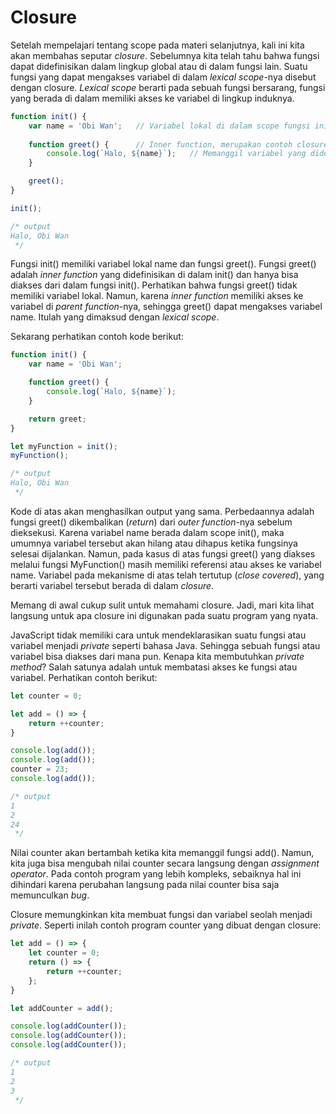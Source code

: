# Closure

Setelah mempelajari tentang scope pada materi selanjutnya, kali ini kita akan membahas seputar _closure_. Sebelumnya kita telah tahu bahwa fungsi dapat didefinisikan dalam lingkup global atau di dalam fungsi lain. Suatu fungsi yang dapat mengakses variabel di dalam _lexical scope_-nya disebut dengan closure. _Lexical scope_ berarti pada sebuah fungsi bersarang, fungsi yang berada di dalam memiliki akses ke variabel di lingkup induknya.

```javascript
function init() {
    var name = 'Obi Wan';   // Variabel lokal di dalam scope fungsi init
    
    function greet() {      // Inner function, merupakan contoh closure
        console.log(`Halo, ${name}`);   // Memanggil variabel yang dideklarasikan di parent function
    }

    greet();
}

init();

/* output
Halo, Obi Wan
 */
```

Fungsi init\(\) memiliki variabel lokal name dan fungsi greet\(\). Fungsi greet\(\) adalah _inner function_ yang didefinisikan di dalam init\(\) dan hanya bisa diakses dari dalam fungsi init\(\). Perhatikan bahwa fungsi greet\(\) tidak memiliki variabel lokal. Namun, karena _inner function_ memiliki akses ke variabel di _parent function_-nya, sehingga greet\(\) dapat mengakses variabel name. Itulah yang dimaksud dengan _lexical scope_.

Sekarang perhatikan contoh kode berikut:

```javascript
function init() {
    var name = 'Obi Wan';

    function greet() {
        console.log(`Halo, ${name}`);
    }

    return greet;
}

let myFunction = init();
myFunction();

/* output
Halo, Obi Wan
 */
```

Kode di atas akan menghasilkan output yang sama. Perbedaannya adalah fungsi greet\(\) dikembalikan \(_return_\) dari _outer function_-nya sebelum dieksekusi. Karena variabel name berada dalam scope init\(\), maka umumnya variabel tersebut akan hilang atau dihapus ketika fungsinya selesai dijalankan. Namun, pada kasus di atas fungsi greet\(\) yang diakses melalui fungsi MyFunction\(\) masih memiliki referensi atau akses ke variabel name. Variabel pada mekanisme di atas telah tertutup \(_close covered_\), yang berarti variabel tersebut berada di dalam _closure_.

Memang di awal cukup sulit untuk memahami closure. Jadi, mari kita lihat langsung untuk apa closure ini digunakan pada suatu program yang nyata.

JavaScript tidak memiliki cara untuk mendeklarasikan suatu fungsi atau variabel menjadi _private_ seperti bahasa Java. Sehingga sebuah fungsi atau variabel bisa diakses dari mana pun. Kenapa kita membutuhkan _private method_? Salah satunya adalah untuk membatasi akses ke fungsi atau variabel. Perhatikan contoh berikut:

```javascript
let counter = 0;

let add = () => {
    return ++counter;
}

console.log(add());
console.log(add());
counter = 23;
console.log(add());

/* output
1
2
24
 */
```

Nilai counter akan bertambah ketika kita memanggil fungsi add\(\). Namun, kita juga bisa mengubah nilai counter secara langsung dengan _assignment operator_. Pada contoh program yang lebih kompleks, sebaiknya hal ini dihindari karena perubahan langsung pada nilai counter bisa saja memunculkan _bug_.

Closure memungkinkan kita membuat fungsi dan variabel seolah menjadi _private_. Seperti inilah contoh program counter yang dibuat dengan closure:

```javascript
let add = () => {
    let counter = 0;
    return () => {
        return ++counter;
    };
}

let addCounter = add();

console.log(addCounter());
console.log(addCounter());
console.log(addCounter());

/* output
1
2
3
 */
```

